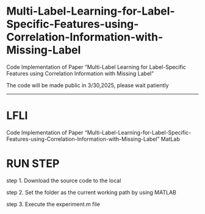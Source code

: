 # Multi-Label-Learning-for-Label-Specific-Features-using-Correlation-Information-with-Missing-Label
Code Implementation of Paper “Multi-Label Learning for Label-Specific Features using Correlation Information with Missing Label”

The code will be made public in 3/30,2025, please wait patiently

-----------------------------------------------------

# LFLI

Code Implementation of Paper “Multi-Label-Learning-for-Label-Specific-Features-using-Correlation-Information-with-Missing-Label”    MatLab

# RUN STEP
step 1. Download the source code to the local

step 2. Set the folder as the current working path by using MATLAB

step 3. Execute the experiment.m file

